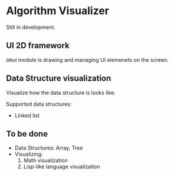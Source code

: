 # Algorithm Visualizer

Still in development.

## UI 2D framework

`GMod` module is drawing and managing UI elemenets on the screen.

## Data Structure visualization

Visualize how the data structure is looks like.

Supported data structures:

- Linked list

## To be done

- Data Structures: Array, Tree
- Visualizing:
  1. Math visualization
  2. Lisp-like language visualization
